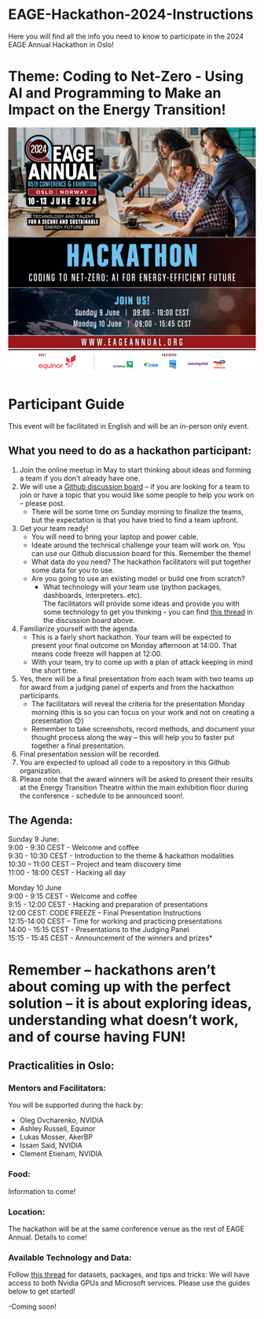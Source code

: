 # EAGE-Hackathon-2024-Instructions
Here you will find all the info you need to know to participate in the 2024 EAGE Annual Hackathon in Oslo!

# Theme: Coding to Net-Zero - Using AI and Programming to Make an Impact on the Energy Transition!
![](https://github.com/EAGE-Annual-Hackathon/EAGE-Hackathon-2024-Instructions/blob/main/23048-osl24_promo_package_sm_banner_1200x1200px18.png?raw=true)

# Participant Guide

This event will be facilitated in English and will be an in-person only event.

## What you need to do as a hackathon participant:
1.  Join the online meetup in May to start thinking about ideas and forming a team if you don't already have one.
2.  We will use a [Github discussion board](https://github.com/orgs/EAGE-Annual-Hackathon/discussions/12) – if you are looking for a team to join or have a topic that you would like some people to help you work on – please post.
    - There will be some time on Sunday morning to finalize the teams, but the expectation is that you have tried to find a team upfront.
3. Get your team ready!
    - You will need to bring your laptop and power cable.
    - Ideate around the technical challenge your team will work on.  You can use our Github discussion board for this.  Remember the theme!
    - What data do you need?  The hackathon facilitators will put together some data for you to use.
    - Are you going to use an existing model or build one from scratch?
        - What technology will your team use (python packages, dashboards, interpreters..etc).  
The facilitators will provide some ideas and provide you with some technology to get you thinking - you can find [this thread](https://github.com/orgs/EAGE-Annual-Hackathon/discussions/11) in the discussion board above.
3. Familiarize yourself with the agenda.
    - This is a fairly short hackathon.  Your team will be expected to present your final outcome on Monday afternoon at 14:00.  That means code freeze will happen at 12:00.
    - With your team, try to come up with a plan of attack keeping in mind the short time.
4. Yes, there will be a final presentation from each team with two teams up for award from a judging panel of experts and from the hackathon participants.
    - The facilitators will reveal the criteria for the presentation Monday morning (this is so you can focus on your work and not on creating a presentation 😊)
    - Remember to take screenshots, record methods, and document your thought process along the way – this will help you to faster put together a final presentation.
5. Final presentation session will be recorded.
6. You are expected to upload all code to a repository in this Github organization.
7. Please note that the award winners will be asked to present their results at the Energy Transition Theatre within the main exhibition floor during the conference - schedule to be announced soon!.

## The Agenda:
Sunday 9 June:
<br /> 9:00 - 9:30 CEST - Welcome and coffee
<br /> 9:30 - 10:30 CEST - Introduction to the theme & hackathon modalities
<br /> 10:30 – 11:00 CEST – Project and team discovery time
<br /> 11:00 - 18:00 CEST -  Hacking all day
 
Monday 10 June
<br /> 9:00 - 9:15 CEST - Welcome and coffee
<br /> 9:15 - 12:00 CEST - Hacking and preparation of presentations
<br /> 12:00 CEST: CODE FREEZE – Final Presentation Instructions
<br /> 12:15-14:00 CEST – Time for working and practicing presentations
<br /> 14:00 - 15:15 CEST - Presentations to the Judging Panel 
<br /> 15:15 - 15:45 CEST - Announcement of the winners and prizes*
 
# Remember – hackathons aren’t about coming up with the perfect solution – it is about exploring ideas, understanding what doesn’t work, and of course having FUN!
 
## Practicalities in Oslo:

### Mentors and Facilitators:
You will be supported during the hack by:
- Oleg Ovcharenko, NVIDIA
- Ashley Russell, Equinor
- Lukas Mosser, AkerBP
- Issam Said, NVIDIA
- Clement Etienam, NVIDIA
    
### Food:
Information to come!

### Location:
The hackathon will be at the same conference venue as the rest of EAGE Annual.  Details to come!

### Available Technology and Data:
Follow [this thread](https://github.com/orgs/EAGE-Annual-Hackathon/discussions/13) for datasets, packages, and tips and tricks:
We will have access to both Nvidia GPUs and Microsoft services.  Please use the guides below to get started!

-Coming soon!
